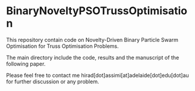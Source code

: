 # BinaryNoveltyPSOTrussOptimisation

This repository contain code on Novelty-Driven Binary Particle Swarm Optimisation for Truss Optimisation Problems.

The main directory include the code, results and the manuscript of the following paper.

Please feel free to contact me hirad[dot]assimi[at]adelaide[dot]edu[dot]au for further discussion or any problem.

 
